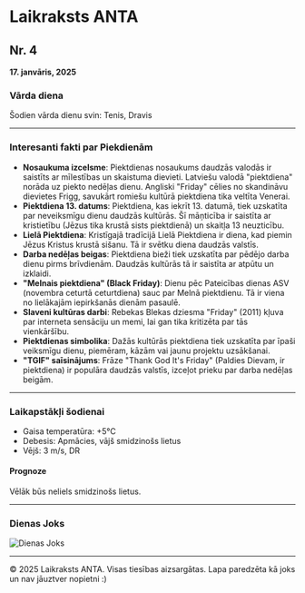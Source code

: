 # Laikraksts ANTA

## Nr. 4  
**17. janvāris, 2025**

### Vārda diena
Šodien vārda dienu svin: Tenis, Dravis

---

### Interesanti fakti par Piekdienām

- **Nosaukuma izcelsme**: Piektdienas nosaukums daudzās valodās ir saistīts ar mīlestības un skaistuma dievieti. Latviešu valodā "piektdiena" norāda uz piekto nedēļas dienu. Angliski "Friday" cēlies no skandināvu dievietes Frigg, savukārt romiešu kultūrā piektdiena tika veltīta Venerai.
- **Piektdiena 13. datums**: Piektdiena, kas iekrīt 13. datumā, tiek uzskatīta par neveiksmīgu dienu daudzās kultūrās. Šī māņticība ir saistīta ar kristietību (Jēzus tika krustā sists piektdienā) un skaitļa 13 neuzticību.
- **Lielā Piektdiena**: Kristīgajā tradīcijā Lielā Piektdiena ir diena, kad piemin Jēzus Kristus krustā sišanu. Tā ir svētku diena daudzās valstīs.
- **Darba nedēļas beigas**: Piektdiena bieži tiek uzskatīta par pēdējo darba dienu pirms brīvdienām. Daudzās kultūrās tā ir saistīta ar atpūtu un izklaidi.
- **"Melnais piektdiena" (Black Friday)**: Dienu pēc Pateicības dienas ASV (novembra ceturtā ceturtdiena) sauc par Melnā piektdienu. Tā ir viena no lielākajām iepirkšanās dienām pasaulē.
- **Slaveni kultūras darbi**: Rebekas Blekas dziesma "Friday" (2011) kļuva par interneta sensāciju un memi, lai gan tika kritizēta par tās vienkāršību.
- **Piektdienas simbolika**: Dažās kultūrās piektdiena tiek uzskatīta par īpaši veiksmīgu dienu, piemēram, kāzām vai jaunu projektu uzsākšanai.
- **"TGIF" saīsinājums**: Frāze "Thank God It's Friday" (Paldies Dievam, ir piektdiena) ir populāra daudzās valstīs, izceļot prieku par darba nedēļas beigām.

---

### Laikapstākļi šodienai

- Gaisa temperatūra: +5°C  
- Debesis: Apmācies, vājš smidzinošs lietus  
- Vējš: 3 m/s, DR

#### Prognoze
Vēlāk būs neliels smidzinošs lietus.

---

### Dienas Joks

![Dienas Joks](https://i.redd.it/97hzmg9f0kde1.jpeg)

---

&copy; 2025 Laikraksts ANTA. Visas tiesības aizsargātas. Lapa paredzēta kā joks un nav jāuztver nopietni :)
